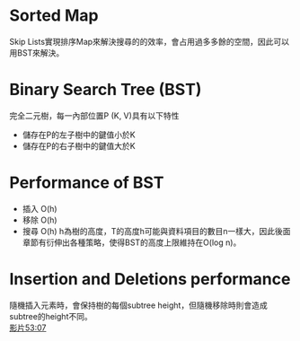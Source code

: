 # Sorted Map
Skip Lists實現排序Map來解決搜尋的的效率，會占用過多多餘的空間，因此可以用BST來解決。

# Binary Search Tree (BST)
完全二元樹，每一內部位置P (K, V)具有以下特性
* 儲存在P的左子樹中的鍵值小於K
* 儲存在P的右子樹中的鍵值大於K

# Performance of BST
* 插入 O(h)
* 移除 O(h)
* 搜尋 O(h)
h為樹的高度，T的高度h可能與資料項目的數目n一樣大，因此後面章節有衍伸出各種策略，使得BST的高度上限維持在O(log n)。

# Insertion and Deletions performance
隨機插入元素時，會保持樹的每個subtree height，但隨機移除時則會造成subtree的height不同。  
[影片53:07](https://www.youtube.com/watch?v=OvIg_6SREVA)
